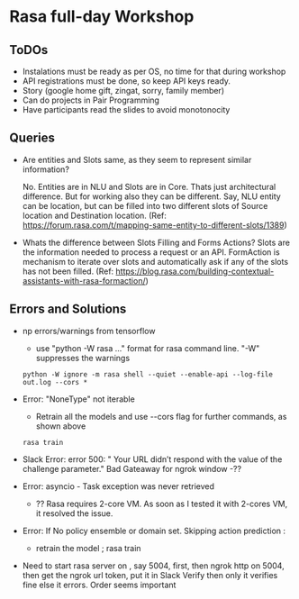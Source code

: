 # Rasa full-day Workshop

## ToDOs
- Instalations must be ready as per OS, no time for that during workshop
- API registrations must be done, so keep API keys ready.
- Story (google home gift, zingat, sorry, family member)
- Can do projects in Pair Programming
- Have participants read the slides to avoid monotonocity

## Queries
- Are entities and Slots same, as they seem to represent similar information?

	No. Entities are in NLU and Slots are in Core. Thats just architectural difference. But for working also they can be different.
	Say, NLU entity can be location, but can be filled into two different slots of Source location and Destination location.
	(Ref: https://forum.rasa.com/t/mapping-same-entity-to-different-slots/1389)
	
- Whats the difference between Slots Filling and Forms Actions?
	Slots are the information needed to process a request or an API. FormAction is mechanism to iterate over slots and automatically ask if any of the slots has not been filled.
	(Ref: https://blog.rasa.com/building-contextual-assistants-with-rasa-formaction/)

## Errors and Solutions
- np errors/warnings from tensorflow
	- use "python -W rasa ..." format for rasa command line. "-W" suppresses the warnings
	```
	python -W ignore -m rasa shell --quiet --enable-api --log-file out.log --cors *
	```
- Error: "NoneType" not iterable
	- Retrain all the models and use --cors flag for further commands, as shown above
	```
	rasa train
	```
- Slack Error:  error 500: " Your URL didn’t respond with the value of the challenge parameter." Bad Gateaway for ngrok window
	-??
-  Error: asyncio  - Task exception was never retrieved
	- ?? Rasa requires 2-core VM. As soon as I tested it with 2-cores VM, it resolved the issue.
- Error: If No policy ensemble or domain set. Skipping action prediction :
	- retrain the model ; rasa train


- Need to start rasa server on , say 5004, first, then ngrok http on 5004, then get the ngrok url token, put it in Slack Verify then only it verifies fine else it errors. Order seems important

